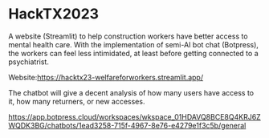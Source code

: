 <h1>HackTX2023</h1>

A website (Streamlit) to help construction workers have better access to mental health care. With the implementation of semi-AI bot chat (Botpress), the workers can feel less intimidated, at least before getting connected to a psychiatrist.

Website:https://hacktx23-welfareforworkers.streamlit.app/

The chatbot will give a decent analysis of how many users have access to it, how many returners, or new accesses.

https://app.botpress.cloud/workspaces/wkspace_01HDAVQ8BCE8Q4KRJ6ZWQDK3BG/chatbots/1ead3258-715f-4967-8e76-e4279e1f3c5b/general